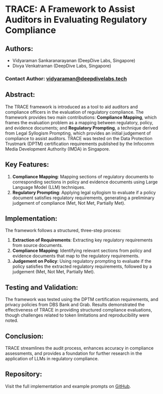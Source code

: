 # TRACE: A Framework to Assist Auditors in Evaluating Regulatory Compliance

## Authors:
- Vidyaraman Sankaranarayanan (DeepDive Labs, Singapore)
- Divya Venkatraman (DeepDive Labs, Singapore)

### Contact Author: vidyaraman@deepdivelabs.tech

## Abstract:
The TRACE framework is introduced as a tool to aid auditors and compliance officers in the evaluation of regulatory compliance. The framework provides two main contributions: **Compliance Mapping**, which frames the evaluation problem as a mapping between regulatory, policy, and evidence documents; and **Regulatory Prompting**, a technique derived from Legal Syllogism Prompting, which provides an initial judgement of compliance to assist auditors. TRACE was tested on the Data Protection Trustmark (DPTM) certification requirements published by the Infocomm Media Development Authority (IMDA) in Singapore.

## Key Features:
1. **Compliance Mapping**: Mapping sections of regulatory documents to corresponding sections in policy and evidence documents using Large Language Model (LLM) techniques.
2. **Regulatory Prompting**: Applying legal syllogism to evaluate if a policy document satisfies regulatory requirements, generating a preliminary judgement of compliance (Met, Not Met, Partially Met).

## Implementation:
The framework follows a structured, three-step process:
1. **Extraction of Requirements**: Extracting key regulatory requirements from source documents.
2. **Compliance Mapping**: Identifying relevant sections from policy and evidence documents that map to the regulatory requirements.
3. **Judgement on Policy**: Using regulatory prompting to evaluate if the policy satisfies the extracted regulatory requirements, followed by a judgement (Met, Not Met, Partially Met).

## Testing and Validation:
The framework was tested using the DPTM certification requirements, and privacy policies from DBS Bank and Grab. Results demonstrated the effectiveness of TRACE in providing structured compliance evaluations, though challenges related to token limitations and reproducibility were noted.

## Conclusion:
TRACE streamlines the audit process, enhances accuracy in compliance assessments, and provides a foundation for further research in the application of LLMs in regulatory compliance.

## Repository:
Visit the full implementation and example prompts on [GitHub](https://github.com/svidyaraman/TRACE-Framework).
